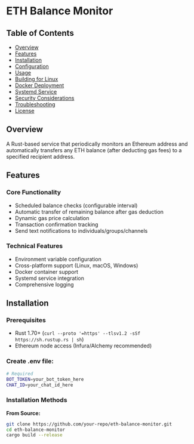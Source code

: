 # ETH Balance Monitor

## Table of Contents
- [Overview](#overview)
- [Features](#features)
- [Installation](#installation)
- [Configuration](#configuration)
- [Usage](#usage)
- [Building for Linux](#building-for-linux)
- [Docker Deployment](#docker-deployment)
- [Systemd Service](#systemd-service)
- [Security Considerations](#security-considerations)
- [Troubleshooting](#troubleshooting)
- [License](#license)

## Overview

A Rust-based service that periodically monitors an Ethereum address and automatically transfers any ETH balance (after deducting gas fees) to a specified recipient address.


## Features

### Core Functionality
- Scheduled balance checks (configurable interval)
- Automatic transfer of remaining balance after gas deduction
- Dynamic gas price calculation
- Transaction confirmation tracking
- Send text notifications to individuals/groups/channels

### Technical Features
- Environment variable configuration
- Cross-platform support (Linux, macOS, Windows)
- Docker container support
- Systemd service integration
- Comprehensive logging

## Installation

### Prerequisites
- Rust 1.70+ (`curl --proto '=https' --tlsv1.2 -sSf https://sh.rustup.rs | sh`)
- Ethereum node access (Infura/Alchemy recommended)

### Create .env file:
```bash
# Required
BOT_TOKEN=your_bot_token_here
CHAT_ID=your_chat_id_here
```

### Installation Methods

**From Source:**
```bash
git clone https://github.com/your-repo/eth-balance-monitor.git
cd eth-balance-monitor
cargo build --release
